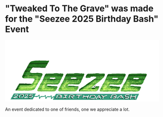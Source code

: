 # "Tweaked To The Grave" was made for the "Seezee 2025 Birthday Bash" Event

<p align="center">
  <img src=".github/sbb_logo.webp" alt="Seezee 2025 Birthday Bash logo"/>
</p>

An event dedicated to one of friends, one we appreciate a lot.
